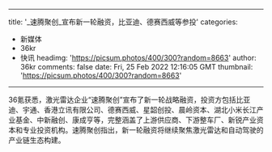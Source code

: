 
---
title: '_速腾聚创_宣布新一轮融资，比亚迪、德赛西威等参投'
categories: 
 - 新媒体
 - 36kr
 - 快讯
headimg: 'https://picsum.photos/400/300?random=8663'
author: 36kr
comments: false
date: Fri, 25 Feb 2022 12:16:05 GMT
thumbnail: 'https://picsum.photos/400/300?random=8663'
---

<div>   
36氪获悉，激光雷达企业“速腾聚创”宣布了新一轮战略融资，投资方包括比亚迪、宇通、香港立讯有限公司、德赛西威、星韶创投、晨岭资本、湖北小米长江产业基金、中新融创、康成亨等，完整涵盖了上游供应商、下游整车厂、新锐产业资本和专业投资机构。速腾聚创指出，新一轮融资将继续聚焦激光雷达和自动驾驶的产业链生态构建。  
</div>
            